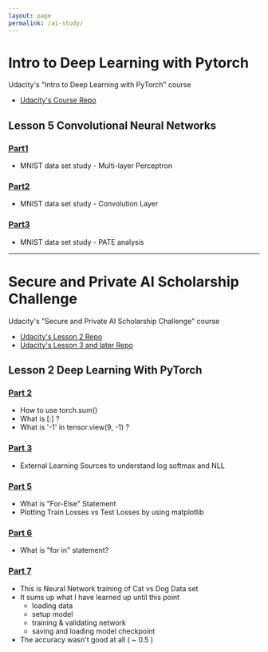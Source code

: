 ```yaml
---
layout: page
permalink: /ai-study/
---
```

# Intro to Deep Learning with Pytorch

Udacity's "Intro to Deep Learning with PyTorch" course
- [Udacity's Course Repo](https://github.com/udacity/deep-learning-v2-pytorch)
  
## Lesson 5 Convolutional Neural Networks
  
### [Part1](/ai-study/intro-to-deep-learning-with-pytorch/CNN/part1)
- MNIST data set study - Multi-layer Perceptron

### [Part2](/ai-study/intro-to-deep-learning-with-pytorch/CNN/part2)
- MNIST data set study - Convolution Layer

### [Part3](/ai-study/intro-to-deep-learning-with-pytorch/CNN/part3)
- MNIST data set study - PATE analysis

<hr>
  
# Secure and Private AI Scholarship Challenge
Udacity's "Secure and Private AI Scholarship Challenge" course
- [Udacity's Lesson 2 Repo](https://github.com/udacity/deep-learning-v2-pytorch)
- [Udacity's Lesson 3 and later Repo](https://github.com/udacity/private-ai)  


## Lesson 2 Deep Learning With PyTorch

### [Part 2](/ai-study/secure-and-private-ai/deep-learning-with-pytorch/part2)
- How to use torch.sum()
- What is [:] ?
- What is '-1' in tensor.view(9, -1) ?

### [Part 3](/ai-study/secure-and-private-ai/deep-learning-with-pytorch/part3)
- External Learning Sources to understand log softmax and NLL

### [Part 5](/ai-study/secure-and-private-ai/deep-learning-with-pytorch/part5)
- What is "For-Else" Statement
- Plotting Train Losses vs Test Losses by using matplotlib

### [Part 6](/ai-study/secure-and-private-ai/deep-learning-with-pytorch/part6)
- What is "for in" statement?

### [Part 7](/ai-study/secure-and-private-ai/deep-learning-with-pytorch/part7)
- This is Neural Network training of Cat vs Dog Data set
- It sums up what I have learned up until this point
    - loading data
    - setup model
    - training & validating network
    - saving and loading model checkpoint
- The accuracy wasn't good at all ( ~ 0.5 )
